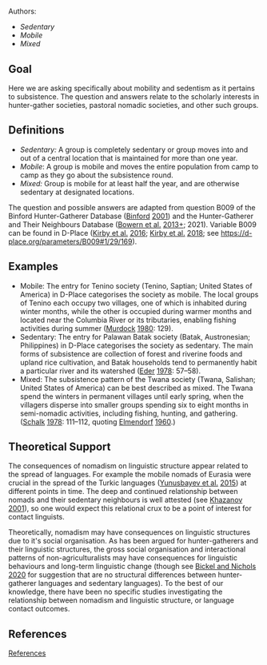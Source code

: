 # [](ContributionTable?__template__=property.md&property=name#cldf:OS4)

Authors: [](ContributionTable?__template__=property.md&property=contributor#cldf:OS4)
- *Sedentary*
- *Mobile*
- *Mixed*
## Goal

Here we are asking specifically about mobility and sedentism as it pertains to subsistence. The question and answers relate to the scholarly interests in hunter-gather societies, pastoral nomadic societies, and other such groups.


## Definitions

- *Sedentary:* A group is completely sedentary or group moves into and out of a central location that is maintained for more than one year.
- *Mobile*: A group is mobile and moves the entire population from camp to camp as they go about the subsistence round.
- *Mixed:* Group is mobile for at least half the year, and are otherwise sedentary at designated locations.


The question and possible answers are adapted from question B009 of the Binford Hunter-Gatherer Database ([Binford](sources.bib?ref&with_internal_ref_link&keep_label#cldf:Binford2001) [2001](sources.bib?ref&with_internal_ref_link&keep_label#cldf:Binford2001)) and the Hunter-Gatherer and Their Neighbours Database ([Bowern et al.](sources.bib?ref&with_internal_ref_link&keep_label#cldf:BowernEtAl2013) [2013+](sources.bib?ref&with_internal_ref_link&keep_label#cldf:BowernEtAl2013); 2021). Variable B009 can be found in D-Place ([Kirby et al.](sources.bib?ref&with_internal_ref_link&keep_label#cldf:KirbyEtAl2016) [2016](sources.bib?ref&with_internal_ref_link&keep_label#cldf:KirbyEtAl2016); [Kirby et al.](sources.bib?ref&with_internal_ref_link&keep_label#cldf:KirbyEtAl2018b) [2018](sources.bib?ref&with_internal_ref_link&keep_label#cldf:KirbyEtAl2018b); see https://d-place.org/parameters/B009#1/29/169).


## Examples

- Mobile: The entry for Tenino society (Tenino, Saptian; United States of America) in D-Place categorises the society as mobile. The local groups of Tenino each occupy two villages, one of which is inhabited during winter months, while the other is occupied during warmer months and located near the Columbia River or its tributaries, enabling fishing activities during summer ([Murdock](sources.bib?ref&with_internal_ref_link&keep_label#cldf:Murdock1980) [1980](sources.bib?ref&with_internal_ref_link&keep_label#cldf:Murdock1980): 129).
- Sedentary: The entry for Palawan Batak society (Batak, Austronesian; Philippines) in D-Place categorises the society as sedentary. The main forms of subsistence are collection of forest and riverine foods and upland rice cultivation, and Batak households tend to permanently habit a particular river and its watershed ([Eder](sources.bib?ref&with_internal_ref_link&keep_label#cldf:Eder1978) [1978](sources.bib?ref&with_internal_ref_link&keep_label#cldf:Eder1978): 57–58).
- Mixed: The subsistence pattern of the Twana society (Twana, Salishan; United States of America) can be best described as mixed. The Twana spend the winters in permanent villages until early spring, when the villagers disperse into smaller groups spending six to eight months in semi-nomadic activities, including fishing, hunting, and gathering. ([Schalk](sources.bib?ref&with_internal_ref_link&keep_label#cldf:Schalk1978) [1978](sources.bib?ref&with_internal_ref_link&keep_label#cldf:Schalk1978): 111–112, quoting [Elmendorf](sources.bib?ref&with_internal_ref_link&keep_label#cldf:Elmendorf1960) [1960](sources.bib?ref&with_internal_ref_link&keep_label#cldf:Elmendorf1960).)


## Theoretical Support

The consequences of nomadism on linguistic structure appear related to the spread of languages. For example the mobile nomads of Eurasia were crucial in the spread of the Turkic languages ([Yunusbayev et al.](sources.bib?ref&with_internal_ref_link&keep_label#cldf:YunusbayevEtAl2015) [2015](sources.bib?ref&with_internal_ref_link&keep_label#cldf:YunusbayevEtAl2015)) at different points in time. The deep and continued relationship between nomads and their sedentary neighbours is well attested (see [Khazanov](sources.bib?ref&with_internal_ref_link&keep_label#cldf:Khazanov2001) [2001](sources.bib?ref&with_internal_ref_link&keep_label#cldf:Khazanov2001)), so one would expect this relational crux to be a point of interest for contact linguists.

Theoretically, nomadism may have consequences on linguistic structures due to it's social organisation. As has been argued for hunter-gatherers and their linguistic structures, the gross social organisation and interactional patterns of non-agriculturalists may have consequences for linguistic behaviours and long-term linguistic change (though see [Bickel and Nichols](sources.bib?ref&with_internal_ref_link&keep_label#cldf:BickelNichols2020) [2020](sources.bib?ref&with_internal_ref_link&keep_label#cldf:BickelNichols2020) for suggestion that are no structural differences between hunter-gatherer languages and sedentary languages). To the best of our knowledge, there have been no specific studies investigating the relationship between nomadism and linguistic structure, or language contact outcomes.
## References

[References](Source?cited_only&with_link#cldf:__all__)